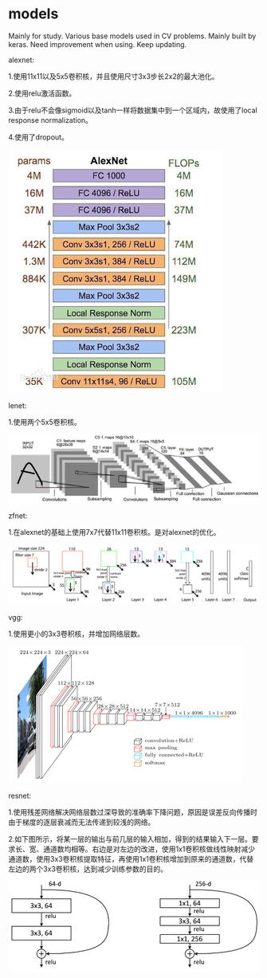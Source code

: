 # models
Mainly for study.
Various base models used in CV problems.
Mainly built by keras.
Need improvement when using.
Keep updating.

alexnet:

1.使用11x11以及5x5卷积核，并且使用尺寸3x3步长2x2的最大池化。

2.使用relu激活函数。

3.由于relu不会像sigmoid以及tanh一样将数据集中到一个区域内，故使用了local response normalization。

4.使用了dropout。

![image](https://github.com/aranpaop/models/blob/master/alexnet.jpg)

lenet:

1.使用两个5x5卷积核。

![image](https://github.com/aranpaop/models/blob/master/lenet.jpg)

zfnet:

1.在alexnet的基础上使用7x7代替11x11卷积核。是对alexnet的优化。

![image](https://github.com/aranpaop/models/blob/master/zfnet.png)

vgg:

1.使用更小的3x3卷积核，并增加网络层数。

![image](https://github.com/aranpaop/models/blob/master/vgg.png)

resnet:

1.使用残差网络解决网络层数过深导致的准确率下降问题，原因是误差反向传播时由于梯度的逐层衰减而无法传递到较浅的网络。

2.如下图所示，将某一层的输出与前几层的输入相加，得到的结果输入下一层。要求长、宽、通道数均相等。右边是对左边的改进，使用1x1卷积核做线性映射减少通道数，使用3x3卷积核提取特征，再使用1x1卷积核增加到原来的通道数，代替左边的两个3x3卷积核，达到减少训练参数的目的。

![image](https://github.com/aranpaop/models/blob/master/resnetblock1.jpg)
